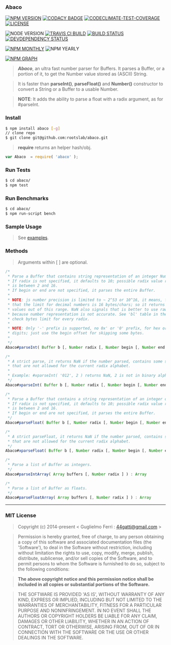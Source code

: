### Abaco

[![NPM VERSION](http://img.shields.io/npm/v/abaco.svg?style=flat)](https://www.npmjs.org/package/abaco)
[![CODACY BADGE](https://img.shields.io/codacy/b18ed7d95b0a4707a0ff7b88b30d3def.svg?style=flat)](https://www.codacy.com/public/44gatti/abaco)
[![CODECLIMATE-TEST-COVERAGE](https://img.shields.io/codeclimate/coverage/github/rootslab/abaco.svg?style=flat)](https://codeclimate.com/github/rootslab/abaco)
[![LICENSE](http://img.shields.io/badge/license-MIT-blue.svg?style=flat)](https://github.com/rootslab/abaco#mit-license)

![NODE VERSION](https://img.shields.io/node/v/abaco.svg)
[![TRAVIS CI BUILD](http://img.shields.io/travis/rootslab/abaco.svg?style=flat)](http://travis-ci.org/rootslab/abaco)
[![BUILD STATUS](http://img.shields.io/david/rootslab/abaco.svg?style=flat)](https://david-dm.org/rootslab/abaco)
[![DEVDEPENDENCY STATUS](http://img.shields.io/david/dev/rootslab/abaco.svg?style=flat)](https://david-dm.org/rootslab/abaco#info=devDependencies)

[![NPM MONTHLY](http://img.shields.io/npm/dm/abaco.svg?style=flat)](http://npm-stat.com/charts.html?package=abaco)
![NPM YEARLY](https://img.shields.io/npm/dy/abaco.svg)

[![NPM GRAPH](https://nodei.co/npm/abaco.png?downloads=true&downloadRank=true&stars=true)](https://nodei.co/npm/abaco/)

> **_Abaco_**, an ultra fast number parser for Buffers. It parses a Buffer, or a portion of it, to get the Number value stored as (ASCII) String.

> It is faster than __parseInt()__, __parseFloat()__ and __Number()__ constructor to convert a String
> or a Buffer to a usable Number.

> __NOTE__: It adds the ability to parse a float with a radix argument, as for #parseInt.

### Install

```bash
$ npm install abaco [-g]
// clone repo
$ git clone git@github.com:rootslab/abaco.git
```

> __require__ returns an helper hash/obj.

```javascript
var Abaco  = require( 'abaco' );
```

### Run Tests

```bash
$ cd abaco/
$ npm test
```

### Run Benchmarks

```bash
$ cd abaco/
$ npm run-script bench
```

### Sample Usage

> See [examples](example/).


### Methods

> Arguments within [ ] are optional.

```javascript
/*
 * Parse a Buffer that contains string representation of an integer Number.
 * If radix is not specified, it defaults to 10; possible radix value range
 * is between 2 and 16.
 * If begin or end are not specified, it parses the entire Buffer.
 *
 * NOTE: js number precision is limited to ~ 2^53 or 10^16, it means, for example,
 * that the limit for decimal numbers is 16 bytes/chars; so it returns NaN for
 * values out of this range. NaN also signals that is better to use raw String,
 * because number representation is not accurate. See 'bl' table in the code to
 * check bytes limit for every radix.
 *
 * NOTE: Only '-' prefix is supported, no 0x' or '0' prefix, for hex or octal
 * digits; just use the begin offset for skipping some bytes.
 *
 */
Abaco#parseInt( Buffer b [, Number radix [, Number begin [, Number end ] ] ] ) : Number

/*
 * A strict parse, it returns NaN if the number parsed, contains some symbols
 * that are not allowed for the current radix alphabet.
 *
 * Example: #xparseInt( '012', 2 ) returns NaN, 2 is not in binary alphabet.
 */
Abaco#xparseInt( Buffer b [, Number radix [, Number begin [, Number end ] ] ] ) : Number

/*
 * Parse a Buffer that contains a string representation of an integer or float Number.
 * If radix is not specified, it defaults to 10; possible radix value range
 * is between 2 and 16.
 * If begin or end are not specified, it parses the entire Buffer.
 */
Abaco#parseFloat( Buffer b [, Number radix [, Number begin [, Number end ] ] ] ) : Number

/*
 * A strict parseFloat, it returns NaN if the number parsed, contains some symbols
 * that are not allowed for the current radix alphabet.
 */
Abaco#xparseFloat( Buffer b [, Number radix [, Number begin [, Number end ] ] ] ) : Number

/*
 * Parse a list of Buffer as integers.
 */
Abaco#parseIntArray( Array buffers [, Number radix ] ) : Array

/*
 * Parse a list of Buffer as floats.
 */
Abaco#parseFloatArray( Array buffers [, Number radix ] ) : Array

```

------------------------------------------------------------------------


### MIT License

> Copyright (c) 2014-present &lt; Guglielmo Ferri : 44gatti@gmail.com &gt;

> Permission is hereby granted, free of charge, to any person obtaining
> a copy of this software and associated documentation files (the
> 'Software'), to deal in the Software without restriction, including
> without limitation the rights to use, copy, modify, merge, publish,
> distribute, sublicense, and/or sell copies of the Software, and to
> permit persons to whom the Software is furnished to do so, subject to
> the following conditions:

> __The above copyright notice and this permission notice shall be
> included in all copies or substantial portions of the Software.__

> THE SOFTWARE IS PROVIDED 'AS IS', WITHOUT WARRANTY OF ANY KIND,
> EXPRESS OR IMPLIED, INCLUDING BUT NOT LIMITED TO THE WARRANTIES OF
> MERCHANTABILITY, FITNESS FOR A PARTICULAR PURPOSE AND NONINFRINGEMENT.
> IN NO EVENT SHALL THE AUTHORS OR COPYRIGHT HOLDERS BE LIABLE FOR ANY
> CLAIM, DAMAGES OR OTHER LIABILITY, WHETHER IN AN ACTION OF CONTRACT,
> TORT OR OTHERWISE, ARISING FROM, OUT OF OR IN CONNECTION WITH THE
> SOFTWARE OR THE USE OR OTHER DEALINGS IN THE SOFTWARE.